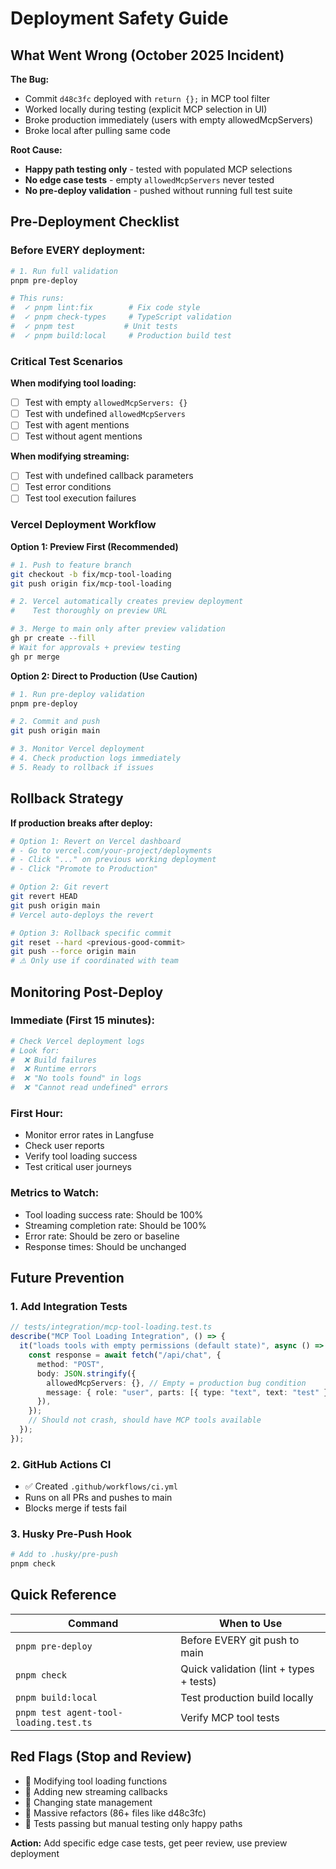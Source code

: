 # Deployment Safety Guide

## What Went Wrong (October 2025 Incident)

**The Bug:**
- Commit `d48c3fc` deployed with `return {};` in MCP tool filter
- Worked locally during testing (explicit MCP selection in UI)
- Broke production immediately (users with empty allowedMcpServers)
- Broke local after pulling same code

**Root Cause:**
- **Happy path testing only** - tested with populated MCP selections
- **No edge case tests** - empty `allowedMcpServers` never tested
- **No pre-deploy validation** - pushed without running full test suite

## Pre-Deployment Checklist

### Before EVERY deployment:

```bash
# 1. Run full validation
pnpm pre-deploy

# This runs:
#  ✓ pnpm lint:fix        # Fix code style
#  ✓ pnpm check-types     # TypeScript validation
#  ✓ pnpm test           # Unit tests
#  ✓ pnpm build:local     # Production build test
```

### Critical Test Scenarios

**When modifying tool loading:**
- [ ] Test with empty `allowedMcpServers: {}`
- [ ] Test with undefined `allowedMcpServers`
- [ ] Test with agent mentions
- [ ] Test without agent mentions

**When modifying streaming:**
- [ ] Test with undefined callback parameters
- [ ] Test error conditions
- [ ] Test tool execution failures

### Vercel Deployment Workflow

**Option 1: Preview First (Recommended)**
```bash
# 1. Push to feature branch
git checkout -b fix/mcp-tool-loading
git push origin fix/mcp-tool-loading

# 2. Vercel automatically creates preview deployment
#    Test thoroughly on preview URL

# 3. Merge to main only after preview validation
gh pr create --fill
# Wait for approvals + preview testing
gh pr merge
```

**Option 2: Direct to Production (Use Caution)**
```bash
# 1. Run pre-deploy validation
pnpm pre-deploy

# 2. Commit and push
git push origin main

# 3. Monitor Vercel deployment
# 4. Check production logs immediately
# 5. Ready to rollback if issues
```

## Rollback Strategy

**If production breaks after deploy:**

```bash
# Option 1: Revert on Vercel dashboard
# - Go to vercel.com/your-project/deployments
# - Click "..." on previous working deployment
# - Click "Promote to Production"

# Option 2: Git revert
git revert HEAD
git push origin main
# Vercel auto-deploys the revert

# Option 3: Rollback specific commit
git reset --hard <previous-good-commit>
git push --force origin main
# ⚠️ Only use if coordinated with team
```

## Monitoring Post-Deploy

### Immediate (First 15 minutes):
```bash
# Check Vercel deployment logs
# Look for:
#  ❌ Build failures
#  ❌ Runtime errors
#  ❌ "No tools found" in logs
#  ❌ "Cannot read undefined" errors
```

### First Hour:
- Monitor error rates in Langfuse
- Check user reports
- Verify tool loading success
- Test critical user journeys

### Metrics to Watch:
- Tool loading success rate: Should be 100%
- Streaming completion rate: Should be 100%
- Error rate: Should be zero or baseline
- Response times: Should be unchanged

## Future Prevention

### 1. Add Integration Tests
```typescript
// tests/integration/mcp-tool-loading.test.ts
describe("MCP Tool Loading Integration", () => {
  it("loads tools with empty permissions (default state)", async () => {
    const response = await fetch("/api/chat", {
      method: "POST",
      body: JSON.stringify({
        allowedMcpServers: {}, // Empty = production bug condition
        message: { role: "user", parts: [{ type: "text", text: "test" }] },
      }),
    });
    // Should not crash, should have MCP tools available
  });
});
```

### 2. GitHub Actions CI
- ✅ Created `.github/workflows/ci.yml`
- Runs on all PRs and pushes to main
- Blocks merge if tests fail

### 3. Husky Pre-Push Hook
```bash
# Add to .husky/pre-push
pnpm check
```

## Quick Reference

| Command | When to Use |
|---------|-------------|
| `pnpm pre-deploy` | Before EVERY git push to main |
| `pnpm check` | Quick validation (lint + types + tests) |
| `pnpm build:local` | Test production build locally |
| `pnpm test agent-tool-loading.test.ts` | Verify MCP tool tests |

## Red Flags (Stop and Review)

- 🚨 Modifying tool loading functions
- 🚨 Adding new streaming callbacks
- 🚨 Changing state management
- 🚨 Massive refactors (86+ files like d48c3fc)
- 🚨 Tests passing but manual testing only happy paths

**Action:** Add specific edge case tests, get peer review, use preview deployment
